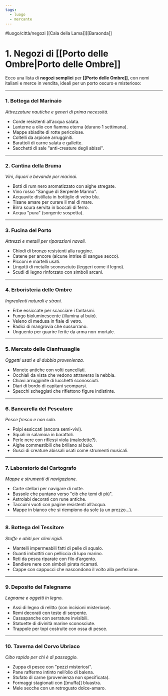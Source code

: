 ```yaml
---
tags:
  - luogo
  - mercante
---
```

#luogo/città/negozi [[Cala della Lama]][[Baraonda]]

# 1.  Negozi di [[Porto delle Ombre|Porto delle Ombre]]
Ecco una lista di **negozi semplici** per **[[Porto delle Ombre]]**, con nomi italiani e merce in vendita, ideali per un porto oscuro e misterioso:

---

### 1. **Bottega del Marinaio**  
*Attrezzature nautiche e generi di prima necessità.*  
- Corde resistenti all’acqua salata.  
- Lanterne a olio con fiamma eterna (durano 1 settimana).  
- Mappe sbiadite di rotte pericolose.  
- Coltelli da arpione arrugginiti.  
- Barattoli di carne salata e gallette.  
- Sacchetti di sale "anti-creature degli abissi".  

---

### 2. **Cantina della Bruma**  
*Vini, liquori e bevande per marinai.*  
- Botti di rum nero aromatizzato con alghe stregate.  
- Vino rosso "Sangue di Serpente Marino".  
- Acquavite distillata in bottiglie di vetro blu.  
- Tisane amare per curare il mal di mare.  
- Birra scura servita in boccali di ferro.  
- Acqua "pura" (sorgente sospetta).  

---

### 3. **Fucina del Porto**  
*Attrezzi e metalli per riparazioni navali.*  
- Chiodi di bronzo resistenti alla ruggine.  
- Catene per ancore (alcune intrise di sangue secco).  
- Picconi e martelli usati.  
- Lingotti di metallo sconosciuto (leggeri come il legno).  
- Scudi di legno rinforzato con simboli arcani.  

---

### 4. **Erboristeria delle Ombre**  
*Ingredienti naturali e strani.*  
- Erbe essiccate per scacciare i fantasmi.  
- Fungo bioluminescente (illumina al buio).  
- Veleno di medusa in fiale di vetro.  
- Radici di mangrovia che sussurrano.  
- Unguento per guarire ferite da arma non-mortale.  

---

### 5. **Mercato delle Cianfrusaglie**  
*Oggetti usati e di dubbia provenienza.*  
- Monete antiche con volti cancellati.  
- Occhiali da vista che vedono attraverso la nebbia.  
- Chiavi arrugginite di lucchetti sconosciuti.  
- Diari di bordo di capitani scomparsi.  
- Specchi scheggiati che riflettono figure indistinte.  

---

### 6. **Bancarella del Pescatore**  
*Pesce fresco e non solo.*  
- Polpi essiccati (ancora semi-vivi).  
- Squali in salamoia in barattoli.  
- Perle nere con riflessi viola (maledette?).  
- Alghe commestibili che brillano al buio.  
- Gusci di creature abissali usati come strumenti musicali.  

---

### 7. **Laboratorio del Cartografo**  
*Mappe e strumenti di navigazione.*  
- Carte stellari per navigare di notte.  
- Bussole che puntano verso "ciò che temi di più".  
- Astrolabi decorati con rune antiche.  
- Taccuini vuoti con pagine resistenti all’acqua.  
- Mappe in bianco che si riempiono da sole (a un prezzo...).  

---

### 8. **Bottega del Tessitore**  
*Stoffe e abiti per climi rigidi.*  
- Mantelli impermeabili fatti di pelle di squalo.  
- Guanti imbottiti con pelliccia di lupo marino.  
- Reti da pesca riparate con filo d’argento.  
- Bandiere nere con simboli pirata ricamati.  
- Cappe con cappucci che nascondono il volto alla perfezione.  

---

### 9. **Deposito del Falegname**  
*Legname e oggetti in legno.*  
- Assi di legno di relitto (con incisioni misteriose).  
- Remi decorati con teste di serpente.  
- Cassapanche con serrature invisibili.  
- Statuette di divinità marine sconosciute.  
- Trappole per topi costruite con ossa di pesce.  

---

### 10. **Taverna del Corvo Ubriaco**  
*Cibo rapido per chi è di passaggio.*  
- Zuppa di pesce con "pezzi misteriosi".  
- Pane raffermo intinto nell’olio di balena.  
- Stufato di carne (provenienza non specificata).  
- Formaggi stagionati con [[muffa]] bluastra.  
- Mele secche con un retrogusto dolce-amaro.  
